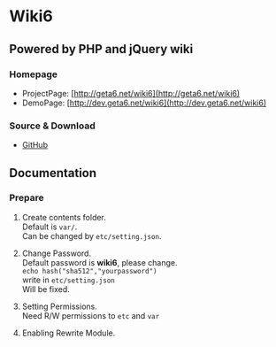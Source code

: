 Wiki6
=====

Powered by PHP and jQuery wiki
------------------------------

### Homepage

* ProjectPage: [http://geta6.net/wiki6](http://geta6.net/wiki6)
* DemoPage: [http://dev.geta6.net/wiki6](http://dev.geta6.net/wiki6)

### Source & Download

* [GitHub](https://github.com/geta6/wiki6)

Documentation
-------------

### Prepare

1.	Create contents folder.  
	Default is `var/`.  
	Can be changed by `etc/setting.json`.

1.	Change Password.  
	Default password is **wiki6**, please change.  
	`echo hash("sha512","yourpassword")`  
	write in `etc/setting.json`  
	Will be fixed.

2.	Setting Permissions.  
	Need R/W permissions to `etc` and `var`  

3.	Enabling Rewrite Module.  

